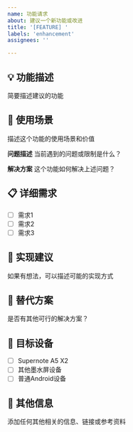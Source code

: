 ```yaml
---
name: 功能请求
about: 建议一个新功能或改进
title: '[FEATURE] '
labels: 'enhancement'
assignees: ''

---
```


## 💡 功能描述
简要描述建议的功能

## 🎯 使用场景
描述这个功能的使用场景和价值

**问题描述**
当前遇到的问题或限制是什么？

**解决方案**
这个功能如何解决上述问题？

## 📋 详细需求
- [ ] 需求1
- [ ] 需求2
- [ ] 需求3

## 🔧 实现建议
如果有想法，可以描述可能的实现方式

## 🔄 替代方案
是否有其他可行的解决方案？

## 📱 目标设备
- [ ] Supernote A5 X2
- [ ] 其他墨水屏设备
- [ ] 普通Android设备

## 📝 其他信息
添加任何其他相关的信息、链接或参考资料 